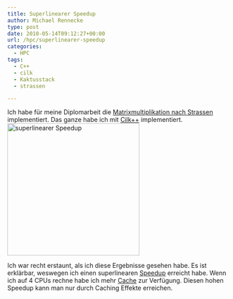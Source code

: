 ```yaml
---
title: Superlinearer Speedup
author: Michael Rennecke
type: post
date: 2010-05-14T09:12:27+00:00
url: /hpc/superlinearer-speedup
categories:
  - HPC
tags:
  - C++
  - cilk
  - Kaktusstack
  - strassen

---
```

Ich habe f&uuml;r meine Diplomarbeit die [Matrixmultiplikation nach Strassen][1] implementiert. Das ganze habe ich mit [Cilk++][2] implementiert.<a href="http://0rpheus.net/uploads/2010/05/strassen-results.png" rel="lightbox[2422]"><img src="http://0rpheus.net/uploads/2010/05/strassen-results-300x300.png" alt="superlinearer Speedup" title="Speedup von Matrixmultiplikation nach Strassen" width="300" height="300" class="aligncenter size-medium wp-image-2432" srcset="http://0rpheus.net/uploads/2010/05/strassen-results-300x300.png 300w, http://0rpheus.net/uploads/2010/05/strassen-results-150x150.png 150w, http://0rpheus.net/uploads/2010/05/strassen-results.png 600w" sizes="(max-width: 300px) 100vw, 300px" /></a>

Ich war recht erstaunt, als ich diese Ergebnisse gesehen habe. Es ist erkl&auml;rbar, weswegen ich einen superlinearen [Speedup][3] erreicht habe. Wenn ich auf 4 CPUs rechne habe ich mehr [Cache][4] zur Verf&uuml;gung. Diesen hohen Speedup kann man nur durch Caching Effekte erreichen.

 [1]: http://de.wikipedia.org/wiki/Strassen-Algorithmus
 [2]: http://en.wikipedia.org/wiki/Cilk
 [3]: http://de.wikipedia.org/wiki/Speedup
 [4]: http://de.wikipedia.org/wiki/Cache